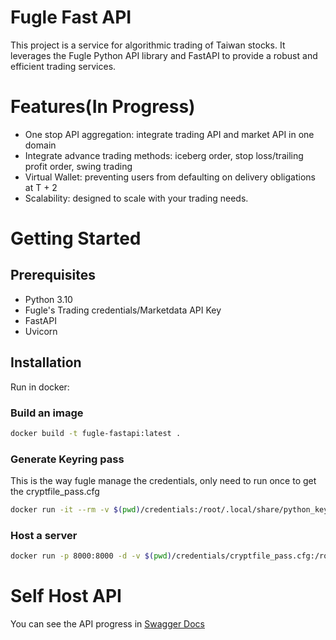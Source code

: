 # Fugle Fast API
This project is a service for algorithmic trading of Taiwan stocks. It leverages the Fugle Python API library and FastAPI to provide a robust and efficient trading services.

# Features(In Progress)
- One stop API aggregation: integrate trading API and market API in one domain
- Integrate advance trading methods: iceberg order, stop loss/trailing profit order, swing trading
- Virtual Wallet: preventing users from defaulting on delivery obligations at T + 2
- Scalability: designed to scale with your trading needs.

# Getting Started
## Prerequisites
- Python 3.10
- Fugle's Trading credentials/Marketdata API Key
- FastAPI
- Uvicorn

## Installation
Run in docker:

### Build an image
```bash
docker build -t fugle-fastapi:latest .
```

### Generate Keyring pass
This is the way fugle manage the credentials, only need to run once to get the cryptfile_pass.cfg
```bash
docker run -it --rm -v $(pwd)/credentials:/root/.local/share/python_keyring fugle-fastapi:latest python index.py
```

### Host a server
```bash
docker run -p 8000:8000 -d -v $(pwd)/credentials/cryptfile_pass.cfg:/root/.local/share/python_keyring/cryptfile_pass.cfg:ro --rm fugle-fastapi:latest
```

# Self Host API
You can see the API progress in
[Swagger Docs](https://fugle.lynkora.com/docs)